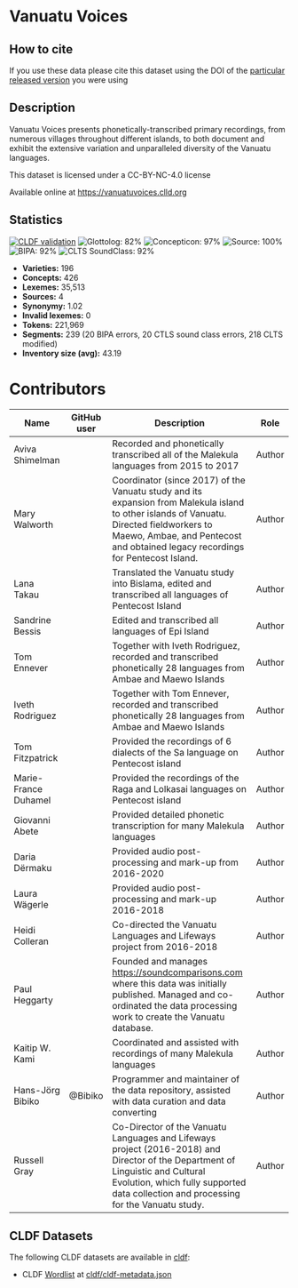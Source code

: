 # Vanuatu Voices

## How to cite

If you use these data please cite
this dataset using the DOI of the [particular released version](../../releases/) you were using

## Description


Vanuatu Voices presents phonetically-transcribed primary recordings, from numerous villages throughout different islands, to both document and exhibit the extensive variation and unparalleled diversity of the Vanuatu languages.

This dataset is licensed under a CC-BY-NC-4.0 license

Available online at https://vanuatuvoices.clld.org

## Statistics


[![CLDF validation](https://github.com/lexibank/vanuatuvoices/workflows/CLDF-validation/badge.svg)](https://github.com/lexibank/vanuatuvoices/actions?query=workflow%3ACLDF-validation)
![Glottolog: 82%](https://img.shields.io/badge/Glottolog-82%25-yellowgreen.svg "Glottolog: 82%")
![Concepticon: 97%](https://img.shields.io/badge/Concepticon-97%25-green.svg "Concepticon: 97%")
![Source: 100%](https://img.shields.io/badge/Source-100%25-brightgreen.svg "Source: 100%")
![BIPA: 92%](https://img.shields.io/badge/BIPA-92%25-green.svg "BIPA: 92%")
![CLTS SoundClass: 92%](https://img.shields.io/badge/CLTS%20SoundClass-92%25-green.svg "CLTS SoundClass: 92%")

- **Varieties:** 196
- **Concepts:** 426
- **Lexemes:** 35,513
- **Sources:** 4
- **Synonymy:** 1.02
- **Invalid lexemes:** 0
- **Tokens:** 221,969
- **Segments:** 239 (20 BIPA errors, 20 CTLS sound class errors, 218 CLTS modified)
- **Inventory size (avg):** 43.19

# Contributors

Name               | GitHub user     | Description                          | Role
---                | ---             | ---                                  | ---
Aviva Shimelman |  | Recorded and phonetically transcribed all of the Malekula languages from 2015 to 2017 | Author
Mary Walworth |  | Coordinator (since 2017) of the Vanuatu study and its expansion from Malekula island to other islands of Vanuatu. Directed fieldworkers to Maewo, Ambae, and Pentecost and obtained legacy recordings for Pentecost Island. | Author
Lana Takau |  | Translated the Vanuatu study into Bislama, edited and transcribed all languages of Pentecost Island  | Author
Sandrine Bessis |  | Edited and transcribed all languages of Epi Island  | Author
Tom Ennever |  | Together with Iveth Rodriguez, recorded and transcribed phonetically 28 languages from Ambae and Maewo Islands | Author
Iveth Rodriguez |  | Together with Tom Ennever, recorded and transcribed phonetically 28 languages from Ambae and Maewo Islands | Author
Tom Fitzpatrick |  | Provided the recordings of 6 dialects of the Sa language on Pentecost island | Author
Marie-France Duhamel |  | Provided the recordings of the Raga and Lolkasai languages on Pentecost island | Author
Giovanni Abete |  | Provided detailed phonetic transcription for many Malekula languages  | Author
Daria Dërmaku |  | Provided audio post-processing and mark-up from 2016-2020 | Author
Laura Wägerle |  | Provided audio post-processing and mark-up 2016-2018 | Author
Heidi Colleran |  | Co-directed the Vanuatu Languages and Lifeways project from 2016-2018 | Author
Paul Heggarty |  | Founded and manages https://soundcomparisons.com where this data was initially published. Managed and co-ordinated the data processing work to create the Vanuatu database. | Author
Kaitip W. Kami |  | Coordinated and assisted with recordings of many Malekula languages | Author
Hans-Jörg Bibiko | @Bibiko | Programmer and maintainer of the data repository, assisted with data curation and data converting | Author
Russell Gray |  | Co-Director of the Vanuatu Languages and Lifeways project (2016-2018) and Director of the Department of Linguistic and Cultural Evolution, which fully supported data collection and processing for the Vanuatu study. | Author




## CLDF Datasets

The following CLDF datasets are available in [cldf](cldf):

- CLDF [Wordlist](https://github.com/cldf/cldf/tree/master/modules/Wordlist) at [cldf/cldf-metadata.json](cldf/cldf-metadata.json)